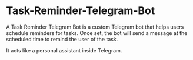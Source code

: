 # Task-Reminder-Telegram-Bot
A Task Reminder Telegram Bot is a custom Telegram bot that helps users schedule reminders for tasks. Once set, the bot will send a message at the scheduled time to remind the user of the task.

It acts like a personal assistant inside Telegram.
